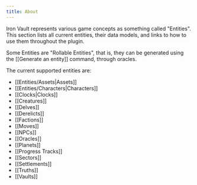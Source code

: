 ```yaml
---
title: About
---
```

Iron Vault represents various game concepts as something called "Entities". This section lists all current entities, their data models, and links to how to use them throughout the plugin.

Some Entities are "Rollable Entities", that is, they can be generated using the [[Generate an entity]] command, through oracles.

The current supported entities are:

- [[Entities/Assets|Assets]]
- [[Entities/Characters|Characters]]
- [[Clocks|Clocks]]
- [[Creatures]]
- [[Delves]]
- [[Derelicts]]
- [[Factions]]
- [[Moves]]
- [[NPCs]]
- [[Oracles]]
- [[Planets]]
- [[Progress Tracks]]
- [[Sectors]]
- [[Settlements]]
- [[Truths]]
- [[Vaults]]

